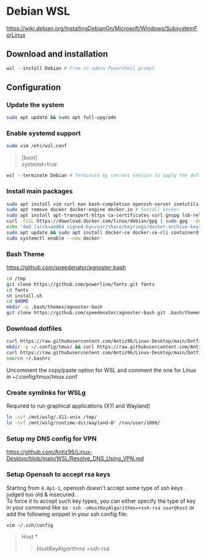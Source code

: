 # Debian WSL

https://wiki.debian.org/InstallingDebianOn/Microsoft/Windows/SubsystemForLinux

## Download and installation

```PowerShell
wsl --install Debian # From an admin PowerShell prompt
```

## Configuration

### Update the system

```bash
sudo apt update && sudo apt full-upgrade
```

### Enable systemd support

```bash
sudo vim /etc/wsl.conf
```

> [boot]  
> systemd=true

```PowerShell
wsl --terminate Debian # Terminate my current session to apply the default user switch (should be executed from a PowerShell prompt)
```

### Install main packages

```bash
sudo apt install vim curl man bash-completion openssh-server inetutils-tools dnsutils traceroute rsync zip unzip diffutils git tmux plocate htop fastfetch distrobox
sudo apt remove docker docker-engine docker.io # Install Docker
sudo apt install apt-transport-https ca-certificates curl gnupg lsb-release
curl -fsSL https://download.docker.com/linux/debian/gpg | sudo gpg --dearmor -o /usr/share/keyrings/docker-archive-keyring.gpg
echo "deb [arch=amd64 signed-by=/usr/share/keyrings/docker-archive-keyring.gpg] https://download.docker.com/linux/debian $(lsb_release -cs) stable" | sudo tee /etc/apt/sources.list.d/docker.list > /dev/null
sudo apt update && sudo apt install docker-ce docker-ce-cli containerd.io
sudo systemctl enable --now docker
```

### Bash Theme

<https://github.com/speedenator/agnoster-bash>

```bash
cd /tmp
git clone https://github.com/powerline/fonts.git fonts
cd fonts
sh install.sh
cd $HOME
mkdir -p .bash/themes/agnoster-bash
git clone https://github.com/speedenator/agnoster-bash.git .bash/themes/agnoster-bash
```

### Download dotfiles

```bash
curl https://raw.githubusercontent.com/Antiz96/Linux-Desktop/main/Dotfiles/Bashrc/Debian-Ubuntu-WSL -o ~/.bashrc
mkdir -p ~/.config/tmux/ && curl https://raw.githubusercontent.com/Antiz96/Linux-Desktop/main/Dotfiles/General/tmux.conf -o ~/.config/tmux/tmux.conf
curl https://raw.githubusercontent.com/Antiz96/Linux-Desktop/main/Dotfiles/General/vimrc -o ~/.vimrc && mkdir -p ~/.vim/colors && curl https://raw.githubusercontent.com/vv9k/vim-github-dark/master/colors/ghdark.vim -o ~/.vim/colors/ghdark.vim
source ~/.bashrc
```

Uncomment the copy/paste option for WSL and comment the one for Linux in ~/.config/tmux/tmux.conf

### Create symlinks for WSLg

Required to run graphical applications (X11 and Wayland)

```bash
ln -svf /mnt/wslg/.X11-unix /tmp/
ln -svf /mnt/wslg/runtime-dir/wayland-0* /run/user/1000/
```

### Setup my DNS config for VPN

<https://github.com/Antiz96/Linux-Desktop/blob/main/WSL/Resolve_DNS_Using_VPN.md>

### Setup Openssh to accept rsa keys

Starting from `8.8p1-1`, openssh doesn't accept some type of ssh keys judged too old & insecured.  
To force it to accept such key types, you can either specify the type of key in your command like so : `ssh -oHostKeyAlgorithms=+ssh-rsa user@host` or add the following snippet in your ssh config file:

```bash
vim ~/.ssh/config
```

> Host *  
> >  HostKeyAlgorithms +ssh-rsa
